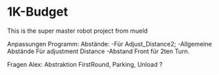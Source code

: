 # 1K-Budget

This is the super master robot project from mueld

Anpassungen Programm:
Abstände: 
-Für Adjust_Distance2;
-Allgemeine Abstände Für adjustment Distance
-Abstand Front für 2ten Turn.


Fragen Alex: Abstraktion FirstRound, Parking, Unload ?